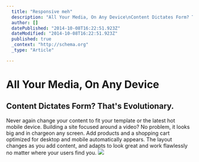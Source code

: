```yaml
---
  title: "Responsive meh"
  description: "All Your Media, On Any Device\nContent Dictates Form? That&#39;s Evolutionary.\nNever again change your content to fit your template or the latest hot mobile devi"
  author: []
  datePublished: "2014-10-08T16:22:51.923Z"
  dateModified: "2014-10-08T16:22:51.923Z"
  published: true
  _context: "http://schema.org"
  _type: "Article"

---
```

# All Your Media, On Any Device

## Content Dictates Form? That's Evolutionary.

Never again change your content to fit your template or the latest hot mobile device. Building a site focused around a video? No problem, it looks big and in chargeon any screen. Add products and a shopping cart optimized for desktop and mobile automatically appears. The layout changes as you add content, and adapts to look great and work flawlessly no matter where your users find you.
![](https://s3-us-west-2.amazonaws.com/cdn.thegrid.io/posts/Page-Setp.gif)
